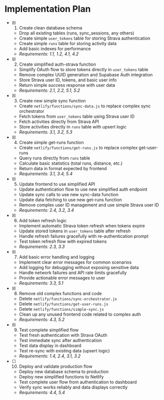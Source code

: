 # Implementation Plan

- [x] 1. Create clean database schema
  - Drop all existing tables (runs, sync_sessions, any others)
  - Create simple `user_tokens` table for storing Strava authentication
  - Create simple `runs` table for storing activity data
  - Add basic indexes for performance
  - _Requirements: 1.1, 1.2, 4.1, 4.2_

- [x] 2. Create simplified auth-strava function
  - Simplify OAuth flow to store tokens directly in `user_tokens` table
  - Remove complex UUID generation and Supabase Auth integration
  - Store Strava user ID, tokens, and basic user info
  - Return simple success response with user data
  - _Requirements: 2.1, 2.2, 5.1, 5.2_

- [x] 3. Create new simple sync function
  - Create `netlify/functions/sync-data.js` to replace complex sync orchestrator
  - Fetch tokens from `user_tokens` table using Strava user ID
  - Fetch activities directly from Strava API
  - Store activities directly in `runs` table with upsert logic
  - _Requirements: 3.1, 3.2, 5.3_

- [x] 4. Create simple get-runs function
  - Create `netlify/functions/get-runs.js` to replace complex get-user-runs
  - Query runs directly from `runs` table
  - Calculate basic statistics (total runs, distance, etc.)
  - Return data in format expected by frontend
  - _Requirements: 3.1, 3.4, 5.4_

- [x] 5. Update frontend to use simplified API
  - Update authentication flow to use new simplified auth endpoint
  - Update sync calls to use new sync-data function
  - Update data fetching to use new get-runs function
  - Remove complex user ID management and use simple Strava user ID
  - _Requirements: 2.4, 3.2, 3.4_

- [x] 6. Add token refresh logic
  - Implement automatic Strava token refresh when tokens expire
  - Update stored tokens in `user_tokens` table after refresh
  - Handle refresh failures gracefully with re-authentication prompt
  - Test token refresh flow with expired tokens
  - _Requirements: 2.3, 3.3_

- [x] 7. Add basic error handling and logging
  - Implement clear error messages for common scenarios
  - Add logging for debugging without exposing sensitive data
  - Handle network failures and API rate limits gracefully
  - Provide actionable error messages to user
  - _Requirements: 3.3, 5.1_

- [x] 8. Remove old complex functions and code
  - Delete `netlify/functions/sync-orchestrator.js`
  - Delete `netlify/functions/get-user-runs.js`
  - Delete `netlify/functions/simple-sync.js`
  - Clean up any unused frontend code related to complex auth
  - _Requirements: 4.3, 5.2_

- [x] 9. Test complete simplified flow
  - Test fresh authentication with Strava OAuth
  - Test immediate sync after authentication
  - Test data display in dashboard
  - Test re-sync with existing data (upsert logic)
  - _Requirements: 1.4, 2.4, 3.1, 3.2_

- [ ] 10. Deploy and validate production flow
  - Deploy new database schema to production
  - Deploy new simplified functions to Netlify
  - Test complete user flow from authentication to dashboard
  - Verify sync works reliably and data displays correctly
  - _Requirements: 4.4, 5.4_
